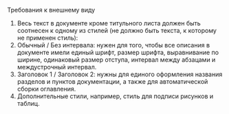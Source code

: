 Требования к внешнему виду

1.  Весь текст в документе кроме титульного листа должен быть соотнесен к одному из стилей (не должно быть текста, к которому не применен стиль):
2.  Обычный / Без интервала: нужен для того, чтобы все описания в документе имели единый шрифт, размер шрифта, выравнивание по ширине, одинаковый размер отступа, интервал между абзацами и междустрочный интервал.
3.  Заголовок 1 / Заголовок 2: нужны для единого оформления названия разделов и пунктов документации, а также для автоматической сборки оглавления.
4.  Дополнительные стили, например, стиль для подписи рисунков и таблиц.